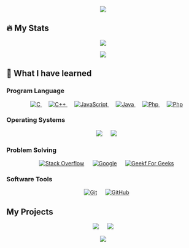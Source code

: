 <p align="center">
  <a href="https://github.com/DenverCoder1/readme-typing-svg"><img src="https://readme-typing-svg.herokuapp.com?font=VT323&size=30&color=24B0F7&center=true&vCenter=true&lines=Hello+I'm+Drof+%7C+Ford;Computer+Science+%40KMUTNB"></a>
</p>

## 🔥 My Stats

<p align="center"><img src="https://github-readme-stats.vercel.app/api/top-langs/?username=b522010249&layout=compact&theme=github_dark"/></p>
<p align="center"><img src="https://github-readme-stats.vercel.app/api?username=b522010249&theme=github_dark&show_icons=true"/></p>

## 🤦 What I have learned

### Program Language

<p align="center"> 
  &emsp; 
  <a href="https://www.cprogramming.com/" target="_blank"> 
    <img alt="C" src="https://img.shields.io/badge/C%20-%232370ED.svg?style=plastic&logo=c&logoColor=white">
  </a> 
  &emsp;
  <a href="https://www.w3schools.com/cpp/" target="_blank"> 
    <img alt="C++" src="https://img.shields.io/badge/C++%20-%2300599C.svg?style=plastic&logo=c%2B%2B&logoColor=white">
  </a> 
  &emsp;
  <a href="https://developer.mozilla.org/en-US/docs/Web/JavaScript" target="_blank"> 
     <img alt="JavaScript" src="https://img.shields.io/badge/JavaScript%20-%23F7DF1E.svg?style=plastic&logo=javascript&logoColor=black">
   </a>
  &emsp;
  <a href="https://www.java.com" target="_blank"> 
    <img alt="Java" src="https://img.shields.io/badge/Java-%23007396.svg?style=plastic&logo=java&logoColor=white">
  </a>
  &emsp;
  <a href="https://www.php.net/" target="_blank"> 
    <img alt="Php" src="https://img.shields.io/badge/PHP-777BB4?style=plastic&logo=php&logoColor=white">
  </a> 
  &emsp;
  <a href="#" target="_blank"> 
    <img alt="Php" src="https://img.shields.io/badge/MySQL-00758F?style=plastic&logo=mysql&logoColor=black">
  </a>    
</p>

### Operating Systems

<p align="center">
  &emsp;
    <a href="https://www.linux.org/"><img src="https://img.shields.io/badge/Linux-FCC624?style=plastic&logo=linux&logoColor=black"></a>
  &emsp;
    <a href="https://ubuntu.com/"><img src="https://img.shields.io/badge/Ubuntu-E95420?style=plastic&logo=ubuntu&logoColor=white"></a>   
</p>

### Problem Solving

<p align="center">
  &emsp;
    <a href="https://stackoverflow.com/"><img alt="Stack Overflow" src="https://img.shields.io/badge/-Stack%20Overflow-FE7A16?style=plastic&logo=stack-overflow&logoColor=white"></a>
  &emsp;
    <a href="https://www.google.com/search?q=how+to+be+good+at+programming&sxsrf=APq-WBuh1cJTYZXNt3-Jl-56Jv0ioX6VcA%3A1650444710409&source=hp&ei=pslfYtWYF9Ls2roPm4ic0AY&iflsig=AHkkrS4AAAAAYl_XtmbYHE_-9l5WTV3ZbOsEA6bWSvij&oq=how+to+be+good+&gs_lcp=Cgdnd3Mtd2l6EAMYADIKCAAQgAQQhwIQFDIFCAAQgAQyBQgAEIAEMgUIABCABDIFCAAQgAQyBQgAEIAEMgUIABCABDIFCAAQgAQyBQguEIAEMgUIABCABDoHCCMQ6gIQJzoECCMQJzoECAAQQzoKCC4QxwEQ0QMQQzoLCAAQgAQQsQMQgwE6CwguELEDEMcBEKMCOg4ILhCABBCxAxCDARDUAjoICC4QgAQQ1AI6DgguEIAEELEDEMcBEKMCOgcIABCxAxAKOgUIABCxAzoICAAQgAQQsQM6CwguEIAEELEDENQCOgUIABDLAToICC4Q1AIQywE6BQguEMsBULoDWPIvYMs0aAVwAHgAgAFYiAGFCZIBAjE3mAEAoAEBsAEK&sclient=gws-wiz"><img alt = "Google" src="https://img.shields.io/badge/google-%234285F4.svg?style=plastic&logo=google&logoColor=white" /></a>
  &emsp;
    <a href="#"><img alt="Geekf For Geeks" src="https://img.shields.io/badge/geeksforgeeks-%230F9D58.svg?style=plastic&logo=geeksforgeeks&logoColor=white"></a>       
</p>

### Software Tools

<p align="center">
  &emsp;
    <a href="https://git-scm.com/"><img alt="Git" src="https://img.shields.io/badge/Git%20-%23F05033.svg?style=plastic&logo=git&logoColor=white"></a>
  &emsp;
    <a href="https://github.com/"><img alt="GitHub" src="https://img.shields.io/badge/github-%23181717.svg?style=plastic&logo=github&logoColor=white"></a> 
</p>

## My Projects

<p align="center">
   <a href="https://b522010249.github.io/b522010249/"><img src="https://github-readme-stats.vercel.app/api/pin/?username=b522010249&repo=b522010249&theme=github_dark"/></a>
   &emsp;
   <a href="https://b522010249.github.io/numerical/"><img src="https://github-readme-stats.vercel.app/api/pin/?username=b522010249&repo=numerical&theme=github_dark"/></a>
</p>
<p align="center">
   <a href="https://github.com/b522010249/My-first-game-code"><img src="https://github-readme-stats.vercel.app/api/pin/?username=b522010249&repo=My-first-game-code&theme=github_dark"/></a>
</p>
